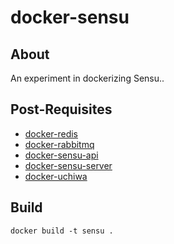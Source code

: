 # docker-sensu

## About

An experiment in dockerizing Sensu..

## Post-Requisites

* [docker-redis](http://github.com/roobert/docker-redis)
* [docker-rabbitmq](http://github.com/roobert/docker-rabbitmq)
* [docker-sensu-api](http://github.com/roobert/docker-sensu-api)
* [docker-sensu-server](http://github.com/roobert/docker-sensu-server)
* [docker-uchiwa](http://github.com/roobert/docker-uchiwa)

## Build
```
docker build -t sensu .
```
